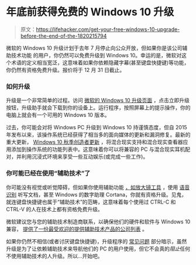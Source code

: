# 年底前获得免费的 Windows 10 升级

> 原文：<https://lifehacker.com/get-your-free-windows-10-upgrade-before-the-end-of-the-1820215794>

微软的 Windows 10 升级计划于去年 7 月停止向公众开放，但如果你是该公司辅助技术功能 的用户，你仍然可以免费升级到 Windows 10。幸运的是，微软对这个术语的定义相当宽泛，这意味着如果你依赖隐藏字幕(甚至键盘快捷键)等功能，你仍然有资格免费升级。报价将于 12 月 31 日截止。



### **如何升级**

升级是一个非常简单的过程。访问 [微软的 Windows 10 升级页面](https://www.microsoft.com/en-us/accessibility/windows10upgrade) ，点击立即升级按钮，升级助手就会下载到你的设备上。运行程序，按照屏幕上的提示操作，你的电脑上就会有一个可用的 Windows 10 版本。

过去，你可能会对将 Windows PC 升级到 Windows 10 持谨慎态度，但自 2015 年发布以来，该操作系统已经获得了相当多的面向媒体的更新和漏洞修复。最新的重大更新， [Windows 10 秋季创造者更新](https://lifehacker.com/how-to-download-the-fall-creator-s-update-on-windows-10-1819645249) ，将混合现实支持和混合现实查看器应用添加到操作系统的功能列表中。这意味着你可以将兼容的 PC 与混合现实耳机配对，并利用沉浸式环境来享受一些互动娱乐(或完成一些工作)。

### **你可能已经在使用“辅助技术”了**

你可能没有视觉或听觉障碍，但如果你使用辅助功能 [，如放大镜工具](https://support.microsoft.com/en-us/help/11542/windows-use-magnifier) ，使用 [语音识别](https://support.microsoft.com/en-us/help/12427/windows-speech-recognition-commands) 听写文档，甚至 Windows 的数字助理 Cortana，你就有资格升级。见鬼，就连键盘快捷键也属于“辅助技术”的范畴，这意味着每个使用过 CTRL-C 和 CTRL-V 的人在技术上都有资格免费升级。

微软建议您与您的辅助技术制造商联系，以确保他们的硬件和软件与 Windows 10 兼容， [提供了一份最受欢迎的提供辅助技术产品的公司列表](https://www.microsoft.com/en-us/Accessibility/assistive-technology-partners) 。

如果你仍然不相信(或者讨厌键盘快捷键)，升级程序的 [常见问题](https://www.microsoft.com/en-us/accessibility/windows10upgrade) 部分暗示，虽然升级是为了让依赖辅助技术来导航他们的 PC 的用户使用，但它不会真的*阻止*任何不使用辅助技术的人升级。所以…开始吧。